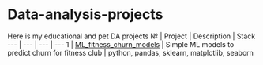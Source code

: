 # Data-analysis-projects
Here is my educational and pet DA projects
№ | Project | Description | Stack 
--- | --- | --- | --- 
1 | [ML_fitness_churn_models](https://github.com/ArtemStet/Data-analysis-projects/tree/main/ML_fitness_churn_models) | Simple ML models to predict churn for fitness club | python, pandas, sklearn, matplotlib, seaborn 

